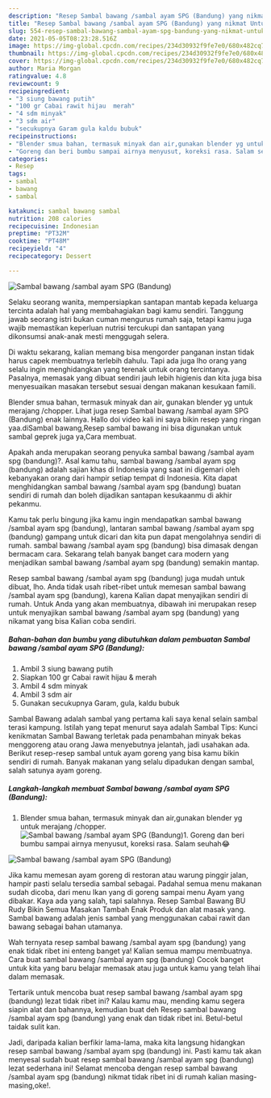 ```yaml
---
description: "Resep Sambal bawang /sambal ayam SPG (Bandung) yang nikmat Untuk Jualan"
title: "Resep Sambal bawang /sambal ayam SPG (Bandung) yang nikmat Untuk Jualan"
slug: 554-resep-sambal-bawang-sambal-ayam-spg-bandung-yang-nikmat-untuk-jualan
date: 2021-05-05T08:23:28.516Z
image: https://img-global.cpcdn.com/recipes/234d30932f9fe7e0/680x482cq70/sambal-bawang-sambal-ayam-spg-bandung-foto-resep-utama.jpg
thumbnail: https://img-global.cpcdn.com/recipes/234d30932f9fe7e0/680x482cq70/sambal-bawang-sambal-ayam-spg-bandung-foto-resep-utama.jpg
cover: https://img-global.cpcdn.com/recipes/234d30932f9fe7e0/680x482cq70/sambal-bawang-sambal-ayam-spg-bandung-foto-resep-utama.jpg
author: Maria Morgan
ratingvalue: 4.8
reviewcount: 9
recipeingredient:
- "3 siung bawang putih"
- "100 gr Cabai rawit hijau  merah"
- "4 sdm minyak"
- "3 sdm air"
- "secukupnya Garam gula kaldu bubuk"
recipeinstructions:
- "Blender smua bahan, termasuk minyak dan air,gunakan blender yg untuk merajang /chopper."
- "Goreng dan beri bumbu sampai airnya menyusut, koreksi rasa. Salam seuhah😂"
categories:
- Resep
tags:
- sambal
- bawang
- sambal

katakunci: sambal bawang sambal 
nutrition: 208 calories
recipecuisine: Indonesian
preptime: "PT32M"
cooktime: "PT48M"
recipeyield: "4"
recipecategory: Dessert

---
```



![Sambal bawang /sambal ayam SPG (Bandung)](https://img-global.cpcdn.com/recipes/234d30932f9fe7e0/680x482cq70/sambal-bawang-sambal-ayam-spg-bandung-foto-resep-utama.jpg)

Selaku seorang wanita, mempersiapkan santapan mantab kepada keluarga tercinta adalah hal yang membahagiakan bagi kamu sendiri. Tanggung jawab seorang istri bukan cuman mengurus rumah saja, tetapi kamu juga wajib memastikan keperluan nutrisi tercukupi dan santapan yang dikonsumsi anak-anak mesti menggugah selera.

Di waktu  sekarang, kalian memang bisa mengorder panganan instan tidak harus capek membuatnya terlebih dahulu. Tapi ada juga lho orang yang selalu ingin menghidangkan yang terenak untuk orang tercintanya. Pasalnya, memasak yang dibuat sendiri jauh lebih higienis dan kita juga bisa menyesuaikan masakan tersebut sesuai dengan makanan kesukaan famili. 

Blender smua bahan, termasuk minyak dan air, gunakan blender yg untuk merajang /chopper. Lihat juga resep Sambal bawang /sambal ayam SPG (Bandung) enak lainnya. Hallo doi video kali ini saya bikin resep yang ringan yaa.diSambal bawang,Resep sambal bawang ini bisa digunakan untuk sambal geprek juga ya,Cara membuat.

Apakah anda merupakan seorang penyuka sambal bawang /sambal ayam spg (bandung)?. Asal kamu tahu, sambal bawang /sambal ayam spg (bandung) adalah sajian khas di Indonesia yang saat ini digemari oleh kebanyakan orang dari hampir setiap tempat di Indonesia. Kita dapat menghidangkan sambal bawang /sambal ayam spg (bandung) buatan sendiri di rumah dan boleh dijadikan santapan kesukaanmu di akhir pekanmu.

Kamu tak perlu bingung jika kamu ingin mendapatkan sambal bawang /sambal ayam spg (bandung), lantaran sambal bawang /sambal ayam spg (bandung) gampang untuk dicari dan kita pun dapat mengolahnya sendiri di rumah. sambal bawang /sambal ayam spg (bandung) bisa dimasak dengan bermacam cara. Sekarang telah banyak banget cara modern yang menjadikan sambal bawang /sambal ayam spg (bandung) semakin mantap.

Resep sambal bawang /sambal ayam spg (bandung) juga mudah untuk dibuat, lho. Anda tidak usah ribet-ribet untuk memesan sambal bawang /sambal ayam spg (bandung), karena Kalian dapat menyajikan sendiri di rumah. Untuk Anda yang akan membuatnya, dibawah ini merupakan resep untuk menyajikan sambal bawang /sambal ayam spg (bandung) yang nikamat yang bisa Kalian coba sendiri.

<!--inarticleads1-->

##### Bahan-bahan dan bumbu yang dibutuhkan dalam pembuatan Sambal bawang /sambal ayam SPG (Bandung):

1. Ambil 3 siung bawang putih
1. Siapkan 100 gr Cabai rawit hijau &amp; merah
1. Ambil 4 sdm minyak
1. Ambil 3 sdm air
1. Gunakan secukupnya Garam, gula, kaldu bubuk


Sambal Bawang adalah sambal yang pertama kali saya kenal selain sambal terasi kampung. Istilah yang tepat menurut saya adalah Sambal Tips: Kunci kenikmatan Sambal Bawang terletak pada penambahan minyak bekas menggoreng atau orang Jawa menyebutnya jelantah, jadi usahakan ada. Berikut resep-resep sambal untuk ayam goreng yang bisa kamu bikin sendiri di rumah. Banyak makanan yang selalu dipadukan dengan sambal, salah satunya ayam goreng. 

<!--inarticleads2-->

##### Langkah-langkah membuat Sambal bawang /sambal ayam SPG (Bandung):

1. Blender smua bahan, termasuk minyak dan air,gunakan blender yg untuk merajang /chopper.
<img src="https://img-global.cpcdn.com/steps/cfd6a490ffb806a7/160x128cq70/sambal-bawang-sambal-ayam-spg-bandung-langkah-memasak-1-foto.jpg" alt="Sambal bawang /sambal ayam SPG (Bandung)">1. Goreng dan beri bumbu sampai airnya menyusut, koreksi rasa. Salam seuhah😂
<img src="https://img-global.cpcdn.com/steps/dbc1709e9bfafd8f/160x128cq70/sambal-bawang-sambal-ayam-spg-bandung-langkah-memasak-2-foto.jpg" alt="Sambal bawang /sambal ayam SPG (Bandung)">

Jika kamu memesan ayam goreng di restoran atau warung pinggir jalan, hampir pasti selalu tersedia sambal sebagai. Padahal semua menu makanan sudah dicoba, dari menu Ikan yang di goreng sampai menu Ayam yang dibakar. Kaya ada yang salah, tapi salahnya. Resep Sambal Bawang BU Rudy Bikin Semua Masakan Tambah Enak Produk dan alat masak yang. Sambal bawang adalah jenis sambal yang menggunakan cabai rawit dan bawang sebagai bahan utamanya. 

Wah ternyata resep sambal bawang /sambal ayam spg (bandung) yang enak tidak ribet ini enteng banget ya! Kalian semua mampu membuatnya. Cara buat sambal bawang /sambal ayam spg (bandung) Cocok banget untuk kita yang baru belajar memasak atau juga untuk kamu yang telah lihai dalam memasak.

Tertarik untuk mencoba buat resep sambal bawang /sambal ayam spg (bandung) lezat tidak ribet ini? Kalau kamu mau, mending kamu segera siapin alat dan bahannya, kemudian buat deh Resep sambal bawang /sambal ayam spg (bandung) yang enak dan tidak ribet ini. Betul-betul taidak sulit kan. 

Jadi, daripada kalian berfikir lama-lama, maka kita langsung hidangkan resep sambal bawang /sambal ayam spg (bandung) ini. Pasti kamu tak akan menyesal sudah buat resep sambal bawang /sambal ayam spg (bandung) lezat sederhana ini! Selamat mencoba dengan resep sambal bawang /sambal ayam spg (bandung) nikmat tidak ribet ini di rumah kalian masing-masing,oke!.


